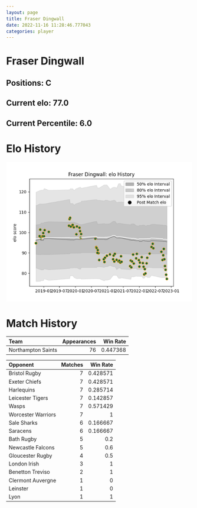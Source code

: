 ```yaml
---  
layout: page  
title: Fraser Dingwall  
date: 2022-11-16 11:28:46.777043  
categories: player  
---
```

# Fraser Dingwall

## Positions: C

## Current elo: 77.0

## Current Percentile: 6.0

# Elo History


![elo history](history_FraserDingwall.png)
# Match History


| Team               |   Appearances |   Win Rate |
|:-------------------|--------------:|-----------:|
| Northampton Saints |            76 |   0.447368 |

| Opponent           |   Matches |   Win Rate |
|:-------------------|----------:|-----------:|
| Bristol Rugby      |         7 |   0.428571 |
| Exeter Chiefs      |         7 |   0.428571 |
| Harlequins         |         7 |   0.285714 |
| Leicester Tigers   |         7 |   0.142857 |
| Wasps              |         7 |   0.571429 |
| Worcester Warriors |         7 |   1        |
| Sale Sharks        |         6 |   0.166667 |
| Saracens           |         6 |   0.166667 |
| Bath Rugby         |         5 |   0.2      |
| Newcastle Falcons  |         5 |   0.6      |
| Gloucester Rugby   |         4 |   0.5      |
| London Irish       |         3 |   1        |
| Benetton Treviso   |         2 |   1        |
| Clermont Auvergne  |         1 |   0        |
| Leinster           |         1 |   0        |
| Lyon               |         1 |   1        |